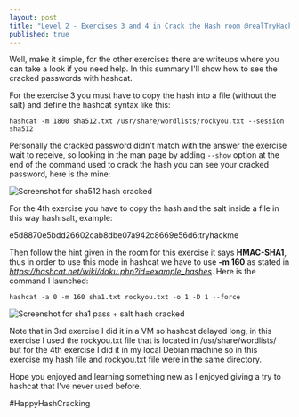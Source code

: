 ```yaml
---
layout: post
title: "Level 2 - Exercises 3 and 4 in Crack the Hash room @realTryHackMe"
published: true
---
```


Well, make it simple, for the other exercises there are writeups where you can take a look if you need help. In this summary I'll show how to see the cracked passwords with hashcat.


For the exercise 3 you must have to copy the hash into a file (without the salt) and define the hashcat syntax like this:

```hashcat -m 1800 sha512.txt /usr/share/wordlists/rockyou.txt --session sha512```

Personally the cracked password didn't match with the answer the exercise wait to receive, so looking in the man page by adding  ```--show``` option at the end of the command used to crack the hash you can see your cracked password, here is the mine:

![Screenshot for sha512 hash cracked](/images/sha512.png)


For the 4th exercise you have to copy the hash and the salt inside a file in this way hash:salt, example:

e5d8870e5bdd26602cab8dbe07a942c8669e56d6:tryhackme

Then follow the hint given in the room for this exercise it says **HMAC-SHA1**, thus in order to use this mode in hashcat we have to use **-m 160** as stated in *https://hashcat.net/wiki/doku.php?id=example_hashes*. Here is the command I launched:

```hashcat -a 0 -m 160 sha1.txt rockyou.txt -o 1 -D 1 --force```

![Screenshot for sha1 pass + salt hash cracked](/images/hmac-sha1.png)

Note that in 3rd exercise I did it in a VM so hashcat delayed long, in this exercise I used the rockyou.txt file that is located in /usr/share/wordlists/ but for the 4th exercise I did it in my local Debian machine so in this exercise my hash file and rockyou.txt file were in the same directory.

Hope you enjoyed and learning something new as I enjoyed giving a try to hashcat that I've never used before.

#HappyHashCracking
